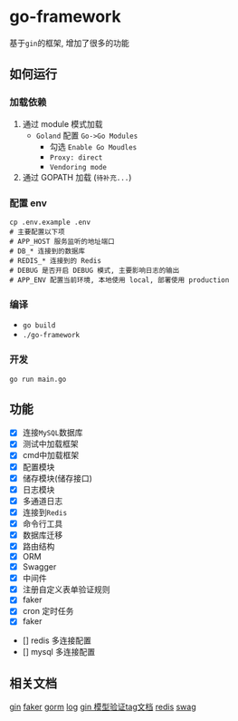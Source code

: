 # go-framework

基于`gin`的框架, 增加了很多的功能

## 如何运行

### 加载依赖

1. 通过 module 模式加载
    - `Goland` 配置 `Go->Go Modules`
        - 勾选 `Enable Go Moudles`
        - `Proxy: direct`
        - `Vendoring mode`
2. 通过 GOPATH 加载 (`待补充...`)

### 配置 env

```shell script
cp .env.example .env
# 主要配置以下项
# APP_HOST 服务监听的地址端口
# DB_* 连接到的数据库
# REDIS_* 连接到的 Redis
# DEBUG 是否开启 DEBUG 模式, 主要影响日志的输出
# APP_ENV 配置当前环境, 本地使用 local, 部署使用 production
```

### 编译

- `go build`
- `./go-framework`

### 开发

```shell script
go run main.go
```

## 功能

- [x] 连接`MySQL`数据库
- [x] 测试中加载框架
- [x] cmd中加载框架
- [x] 配置模块
- [x] 储存模块(储存接口)
- [x] 日志模块
- [x] 多通道日志
- [x] 连接到`Redis`
- [x] 命令行工具
- [x] 数据库迁移
- [x] 路由结构
- [x] ORM
- [x] Swagger
- [x] 中间件
- [x] 注册自定义表单验证规则
- [x] faker
- [x] cron 定时任务
- [x] faker
- [] redis 多连接配置
- [] mysql 多连接配置

## 相关文档

[gin](https://github.com/gin-gonic/gin)
[faker](https://github.com/bxcodec/faker)
[gorm](https://gorm.io/zh_CN/docs/)
[log](https://github.com/sirupsen/logrus)
[gin 模型验证tag文档](https://godoc.org/gopkg.in/go-playground/validator.v9)
[redis](https://github.com/go-redis/redis)
[swag](https://github.com/swaggo/swag)
